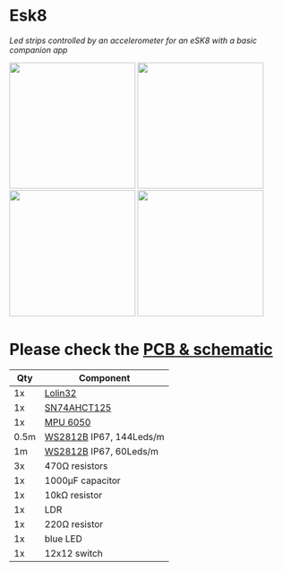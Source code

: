 # Esk8
*Led strips controlled by an accelerometer for an eSK8 with a basic companion app*

<img src="https://i.imgur.com/27TWWlc.png" height="225"> <img src="https://i.imgur.com/bn5Pk2N.jpg" height="225"> <img src="https://i.imgur.com/fsrZ5Zs.jpg" height="225"> <img src="https://i.imgur.com/7UupGBk.jpgf" height="225"> 

# Please check the [PCB & schematic](https://easyeda.com/seb.morin/esk8) 

Qty | Component
--- | ----
1x|[Lolin32](https://wiki.wemos.cc/products:lolin32:lolin32)
1x|[SN74AHCT125](https://www.ti.com/product/SN74AHCT125)
1x|[MPU 6050](https://invensense.tdk.com/products/motion-tracking/6-axis/mpu-6050/)
0.5m|[WS2812B](https://www.aliexpress.com/wholesale?catId=0&SearchText=ws2812b) IP67, 144Leds/m
1m|[WS2812B](https://www.aliexpress.com/wholesale?catId=0&SearchText=ws2812b) IP67, 60Leds/m
3x|470Ω resistors
1x|1000μF capacitor
1x|10kΩ resistor
1x|LDR 
1x|220Ω resistor
1x|blue LED
1x|12x12 switch
